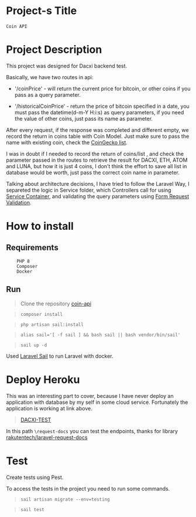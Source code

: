 # Project-s Title 
    Coin API

# Project Description
This project was designed for Dacxi backend test.

Basically, we have two routes in api:
- '/coinPrice' - will return the current price for bitcoin, or other coins if you pass as a query parameter.
    
- '/historicalCoinPrice' - return the price of bitcoin specified in a date, you must pass the datetime(d-m-Y H:i:s) as query parameters, if you need the value of other coins, just pass its name as parameter.

After every request, if the response was completed and different empty, we record the return in coins table with Coin Model. Just make sure to pass the name with existing coin, check the [CoinGecko list](https://www.coingecko.com/en/api/documentation).

I was in doubt if I needed to record the return of coins/list , and check the parameter passed in the routes to retrieve the result for DACXI, ETH, ATOM and LUNA, but how it is just 4 coins, I don't think the effort to save all list in database would be worth, just pass the correct coin name in parameter.

Talking about architecture decisions, I have tried to follow the Laravel Way, I separeted the logic in Service folder, which Controllers call for using [Service Container](https://laravel.com/docs/9.x/container#:~:text=The%20Laravel%20service%20container%20is,cases%2C%20%22setter%22%20methods.), and validating the query parameters using [Form Request Validation](https://laravel.com/docs/9.x/validation#form-request-validation).   

# How to install
## Requirements
        PHP 8
        Composer
        Docker

## Run 
> Clone the repository [coin-api](https://github.com/bruno-holanda15/coin-api)

> `composer install`

> `php artisan sail:install`

> `alias sail='[ -f sail ] && bash sail || bash vendor/bin/sail'`

> `sail up -d`
    
Used [Laravel Sail](https://laravel.com/docs/9.x/sail) to run Laravel with docker.


# Deploy Heroku

This was an interesting part to cover, because I have never deploy an application with database by my self in some cloud service.
Fortunately the application is working at link above.

>[DACXI-TEST](https://dacxi-coin-api.herokuapp.com/request-docs)

In this path `\request-docs` you can test the endpoints, thanks for library [rakutentech/laravel-request-docs](https://github.com/rakutentech/laravel-request-docs)

# Test
Create tests using Pest.

To access the tests in the project you need to run some commands.

> `sail artisan migrate --env=testing`

> `sail test`